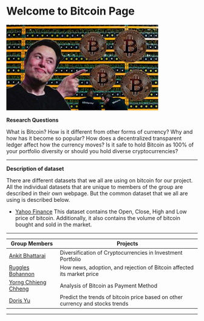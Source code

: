 # Welcome to Bitcoin Page

![](bitcoin1.jpg)

**Research Questions**

What is Bitcoin? How is it different from other forms of currency? Why and how has it become so popular? How does a decentralized transparent ledger affect how the currency moves?
Is it safe to hold Bitcoin as 100% of your portfolio diversity or should you hold diverse cryptocurrencies?

---

**Description of dataset**

There are different datasets that we all are using on bitcoin for our project. All the individual datasets that are unique to members of the group are described in
their own webpage. But the common dataset that we all are using is described below.

* [Yahoo Finance](https://finance.yahoo.com/quote/BTC-USD/history/?guce_referrer=aHR0cHM6Ly93d3cuZ29vZ2xlLmNvbS8&guce_referrer_sig=AQAAAE1iTQEM3gqle4ifIZ0FxmNSrO2jLU8jHDLYEnM4DGZk4dCEd-VhKRedEtXl6B3t2wj_eoseVG3MVLDWtXR5JAlz3aI6aQAheKcsaQTuFuWYKJvZPD2RdG3mC41_VtyVCE2slSvx_iqysSqDrh8KBvPb6GpvOmdGVTfFMCBkWE0E&guccounter=2)
  This dataset contains the Open, Close, High and Low price of bitcoin. Additionally, it also contains the volume of bitcoin bought and sold in the market.

---

Group Members                | Projects
-----------------------------|------------------------------------------------------------
[Ankit Bhattarai](Ankit)     | Diversification of Cryptocurrencies in Investment Portfolio
[Ruggles Bohannon](Ruggles)  | How news, adoption, and rejection of Bitcoin affected its market price
[Yorng Chhieng Chheng](Yorng)| Analysis of Bitcoin as Payment Method
[Doris Yu](Doris)            | Predict the trends of bitcoin price based on other currency and stocks trends

---

